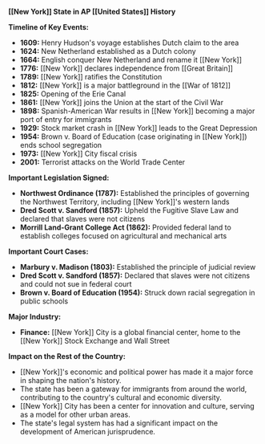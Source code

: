 **[[New York]] State in AP [[United States]] History**

**Timeline of Key Events:**

* **1609:** Henry Hudson's voyage establishes Dutch claim to the area
* **1624:** New Netherland established as a Dutch colony
* **1664:** English conquer New Netherland and rename it [[New York]]
* **1776:** [[New York]] declares independence from [[Great Britain]]
* **1789:** [[New York]] ratifies the Constitution
* **1812:** [[New York]] is a major battleground in the [[War of 1812]]
* **1825:** Opening of the Erie Canal
* **1861:** [[New York]] joins the Union at the start of the Civil War
* **1898:** Spanish-American War results in [[New York]] becoming a major port of entry for immigrants
* **1929:** Stock market crash in [[New York]] leads to the Great Depression
* **1954:** Brown v. Board of Education (case originating in [[New York]]) ends school segregation
* **1973:** [[New York]] City fiscal crisis
* **2001:** Terrorist attacks on the World Trade Center

**Important Legislation Signed:**

* **Northwest Ordinance (1787):** Established the principles of governing the Northwest Territory, including [[New York]]'s western lands
* **Dred Scott v. Sandford (1857):** Upheld the Fugitive Slave Law and declared that slaves were not citizens
* **Morrill Land-Grant College Act (1862):** Provided federal land to establish colleges focused on agricultural and mechanical arts

**Important Court Cases:**

* **Marbury v. Madison (1803):** Established the principle of judicial review
* **Dred Scott v. Sandford (1857):** Declared that slaves were not citizens and could not sue in federal court
* **Brown v. Board of Education (1954):** Struck down racial segregation in public schools

**Major Industry:**

* **Finance:** [[New York]] City is a global financial center, home to the [[New York]] Stock Exchange and Wall Street

**Impact on the Rest of the Country:**

* [[New York]]'s economic and political power has made it a major force in shaping the nation's history.
* The state has been a gateway for immigrants from around the world, contributing to the country's cultural and economic diversity.
* [[New York]] City has been a center for innovation and culture, serving as a model for other urban areas.
* The state's legal system has had a significant impact on the development of American jurisprudence.